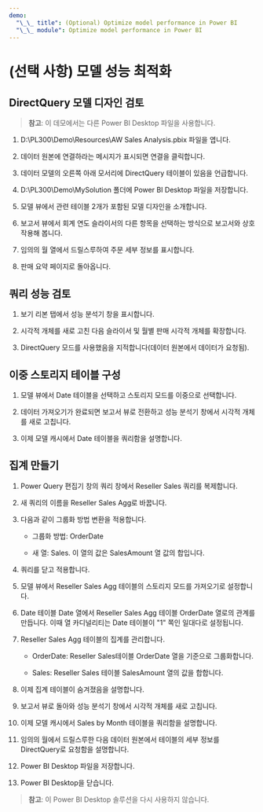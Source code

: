 ```yaml
---
demo:
  "\_\_ title": (Optional) Optimize model performance in Power BI
  "\_\_ module": Optimize model performance in Power BI
---
```


# (선택 사항) 모델 성능 최적화

## DirectQuery 모델 디자인 검토

> **참고**: 이 데모에서는 다른 Power BI Desktop 파일을 사용합니다.

1. D:\PL300\Demo\Resources\AW Sales Analysis.pbix 파일을 엽니다.

1. 데이터 원본에 연결하라는 메시지가 표시되면 연결을 클릭합니다.

1. 데이터 모델의 오른쪽 아래 모서리에 DirectQuery 테이블이 있음을 언급합니다.

1. D:\PL300\Demo\MySolution 폴더에 Power BI Desktop 파일을 저장합니다.

1. 모델 뷰에서 관련 테이블 2개가 포함된 모델 디자인을 소개합니다.

1. 보고서 뷰에서 회계 연도 슬라이서의 다른 항목을 선택하는 방식으로 보고서와 상호 작용해 봅니다.

1. 임의의 월 열에서 드릴스루하여 주문 세부 정보를 표시합니다.

1. 판매 요약 페이지로 돌아옵니다.

## 쿼리 성능 검토

1. 보기 리본 탭에서 성능 분석기 창을 표시합니다.

1. 시각적 개체를 새로 고친 다음 슬라이서 및 월별 판매 시각적 개체를 확장합니다.

1. DirectQuery 모드를 사용했음을 지적합니다(데이터 원본에서 데이터가 요청됨).

## 이중 스토리지 테이블 구성

1. 모델 뷰에서 Date 테이블을 선택하고 스토리지 모드를 이중으로 선택합니다.

1. 데이터 가져오기가 완료되면 보고서 뷰로 전환하고 성능 분석기 창에서 시각적 개체를 새로 고칩니다.

1. 이제 모델 캐시에서 Date 테이블을 쿼리함을 설명합니다.

## 집계 만들기

1. Power Query 편집기 창의 쿼리 창에서 Reseller Sales 쿼리를 복제합니다.

1. 새 쿼리의 이름을 Reseller Sales Agg로 바꿉니다.

1. 다음과 같이 그룹화 방법 변환을 적용합니다.

    - 그룹화 방법: OrderDate

    - 새 열: Sales. 이 열의 값은 SalesAmount 열 값의 합입니다.

1. 쿼리를 닫고 적용합니다.

1. 모델 뷰에서 Reseller Sales Agg 테이블의 스토리지 모드를 가져오기로 설정합니다.

1. Date 테이블 Date 열에서 Reseller Sales Agg 테이블 OrderDate 열로의 관계를 만듭니다. 이때 열 카디널리티는 Date 테이블이 "1" 쪽인 일대다로 설정됩니다.

1. Reseller Sales Agg 테이블의 집계를 관리합니다.

    - OrderDate: Reseller Sales테이블 OrderDate 열을 기준으로 그룹화합니다.

    - Sales: Reseller Sales 테이블 SalesAmount 열의 값을 합합니다.

1. 이제 집계 테이블이 숨겨졌음을 설명합니다.

1. 보고서 뷰로 돌아와 성능 분석기 창에서 시각적 개체를 새로 고칩니다.

1. 이제 모델 캐시에서 Sales by Month 테이블을 쿼리함을 설명합니다.

1. 임의의 월에서 드릴스루한 다음 데이터 원본에서 테이블의 세부 정보를 DirectQuery로 요청함을 설명합니다.

1. Power BI Desktop 파일을 저장합니다.

1. Power BI Desktop을 닫습니다.

> **참고**: 이 Power BI Desktop 솔루션을 다시 사용하지 않습니다.
